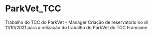# ParkVet_TCC
Trabalho do TCC do ParkVet - Manager
Criação de reservatório no di 11/10/2021 para a relização do trabalho do ParkVet do TCC
Franciane

